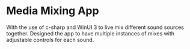 # Media Mixing App
With the use of c-sharp and WinUI 3 to live mix different sound sources together. Designed the app to have multiple instances of mixes with adjustable controls for each sound.